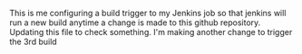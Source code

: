 This is me configuring a build trigger to my Jenkins job so that jenkins will run a new build anytime a change is made to this github repository.
Updating this file to check something.
I'm making another change to trigger the 3rd build
